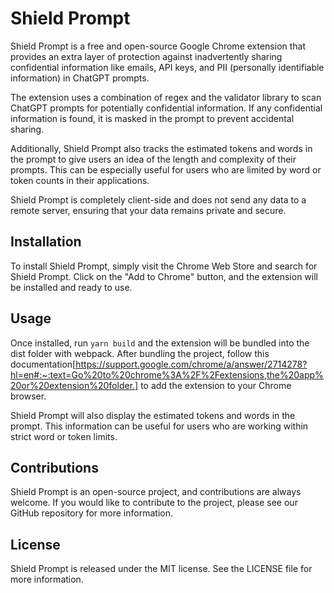 # Shield Prompt

Shield Prompt is a free and open-source Google Chrome extension that provides an extra layer of protection against inadvertently sharing confidential information like emails, API keys, and PII (personally identifiable information) in ChatGPT prompts. 

The extension uses a combination of regex and the validator library to scan ChatGPT prompts for potentially confidential information. If any confidential information is found, it is masked in the prompt to prevent accidental sharing.

Additionally, Shield Prompt also tracks the estimated tokens and words in the prompt to give users an idea of the length and complexity of their prompts. This can be especially useful for users who are limited by word or token counts in their applications.

Shield Prompt is completely client-side and does not send any data to a remote server, ensuring that your data remains private and secure. 

## Installation

To install Shield Prompt, simply visit the Chrome Web Store and search for Shield Prompt. Click on the "Add to Chrome" button, and the extension will be installed and ready to use.

## Usage

Once installed, run `yarn build` and the extension will be bundled into the dist folder with webpack. After bundling the project, follow this documentation[https://support.google.com/chrome/a/answer/2714278?hl=en#:~:text=Go%20to%20chrome%3A%2F%2Fextensions,the%20app%20or%20extension%20folder.] to add the extension to your Chrome browser.

Shield Prompt will also display the estimated tokens and words in the prompt. This information can be useful for users who are working within strict word or token limits.

## Contributions

Shield Prompt is an open-source project, and contributions are always welcome. If you would like to contribute to the project, please see our GitHub repository for more information. 

## License

Shield Prompt is released under the MIT license. See the LICENSE file for more information.
